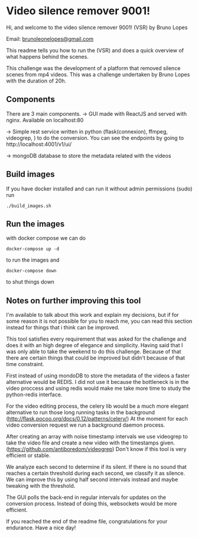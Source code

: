 # Video silence remover 9001!
Hi, and welcome to the video silence remover 9001! (VSR) by Bruno Lopes

Email: brunoleonelopes@gmail.com

This readme tells you how to run the (VSR) and does a quick overview of what happens
behind the scenes.

This challenge was the development of a platform that removed silence scenes from mp4 videos.
This was a challenge undertaken by Bruno Lopes with the duration of 20h.

## Components
There are 3 main components.
->   GUI made with ReactJS and served with nginx. Available on localhost:80

->   Simple rest service written in python (flask(connexion), ffmpeg, videogrep, ) to do the conversion. You can see the endpoints by going to
	http://localhost:4001/v1/ui/

->   mongoDB database to store the metadata related with the videos



## Build images
If you have docker installed and can run it without admin permissions (sudo)
run

``` ./build_images.sh ```


## Run the images

with docker compose we can do

``` docker-compose up -d ```

to run the images and

``` docker-compose down ```

to shut things down

## Notes on further improving this tool
I'm available to talk about this work and explain my decisions, but if for some reason
it is not possible for you to reach me, you can read this section instead for things that i think can be improved.

This tool satisfies every requirement that was asked for the challenge
and does it with an high degree of elegance and simplicity.
Having said that I was only able to take the weekend to do this challenge. Because of that there are certain things that could be improved but didn't because of that time constraint.

First instead of using mondoDB to store the metadata of the videos a faster alternative would be
REDIS. I did not use it because the bottleneck is in the video proccess and using redis would make me take more time to study the python-redis interface.

For the video editing process, the celery lib would be a much more elegant alternative to run those long running
 tasks in the background (http://flask.pocoo.org/docs/0.12/patterns/celery/)
At the moment for each video conversion request we run a background daemon process.

After creating an array with noise timestamp intervals we use videogrep to take the video file
and create a new video with the timestamps given.
(https://github.com/antiboredom/videogrep)
Don't know if this tool is very efficient or stable.

We analyze each second to determine if its silent. If there is no sound that
reaches a certain threshold during each second, we classify it as silence.
We can improve this by using half second intervals instead and maybe tweaking with the threshold.

The GUI polls the back-end in regular intervals for updates on the conversion process. Instead of doing this, websockets would be more efficient.

If you reached the end of the readme file, congratulations for your endurance. Have a nice day!
